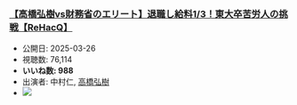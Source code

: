 ### [【高橋弘樹vs財務省のエリート】退職し給料1/3！東大卒苦労人の挑戦【ReHacQ】](https://www.youtube.com/watch?v=IrXTL1OZpU8)
-   公開日: 2025-03-26
-   視聴数: 76,114
-   **いいね数: 988**
-   出演者: 中村仁, [高橋弘樹](/rehacq_fan/people/高橋弘樹 "wikilink")
- [![](https://img.youtube.com/vi/IrXTL1OZpU8/hqdefault.jpg)](https://www.youtube.com/watch?v=IrXTL1OZpU8)
